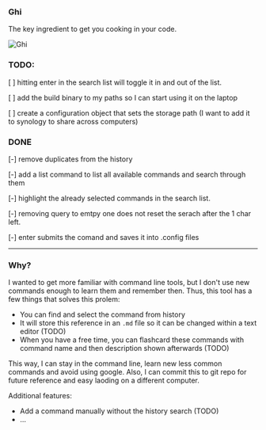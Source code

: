 ### Ghi
The key ingredient to get you cooking in your code.

![Ghi](https://github.com/samuherek/ghi/assets/5614385/784fc006-d875-4300-b113-f0644db4da69)


### TODO:

[ ] hitting enter in the search list will toggle it in and out of the list.

[ ] add the build binary to my paths so I can start using it on the laptop

[ ] create a configuration object that sets the storage path (I want to add it to synology to share across computers)


### DONE
[-] remove duplicates from the history

[-] add a list command to list all available commands and search through them

[-] highlight the already selected commands in the search list.

[-] removing query to emtpy one does not reset the serach after the 1 char left.

[-] enter submits the comand and saves it into .config files

--- 

### Why?
I wanted to get more familiar with command line tools, but I don't use new commands enough to learn them and remember then. Thus, this tool has a few things that solves this prolem:
- You can find and select the command from history
- It will store this reference in an `.md` file so it can be changed within a text editor (TODO)
- When you have a free time, you can flashcard these commands with command name and then description shown afterwards (TODO)

This way, I can stay in the command line, learn new less common commands and avoid using google. 
Also, I can commit this to git repo for future reference and easy laoding on a different computer.

Additional features:
- Add a command manually without the history search (TODO)
- ...
